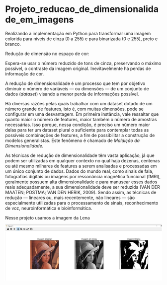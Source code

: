 # Projeto_reducao_de_dimensionalidade_em_imagens
Realizando a implementação em Python para transformar uma imagem colorida para níveis de cinza (0 a 255) e para binarizada (0 e 255), preto e branco.



Redução de dimensão no espaço de cor: 

Espera-se usar o número reduzido de tons de cinza, preservando o máximo possível, o contraste da imagem original. Inevitavelmente há perdas de informação de cor. 


A redução de dimensionalidade é um processo que tem por objetivo diminuir o número de variáveis — ou dimensões — de um conjunto de dados (*dataset*) visando a menor perda de informações possível.



Há diversas razões pelas quais trabalhar com um dataset dotado de um número grande de features, isto é, com muitas dimensões, pode se configurar em uma desvantagem. Em primeira instância, vale ressaltar que quanto maior o número de features, maior também o número de amostras necessárias. Isso porque, nessa condição, é preciso um número maior delas para ter um dataset plural o suficiente para contemplar todas as possíveis combinações de features, a fim de possibilitar a construção de modelos generalistas. Este fenômeno é chamado de *Maldição da Dimensionalidade.*

As técnicas de redução de dimensionalidade têm vasta aplicação, já que podem ser utilizadas em qualquer contexto no qual haja dezenas, centenas ou até mesmo milhares de features a serem analisadas e processadas em um único conjunto de dados. Dados do mundo real, como sinais de fala, fotografias digitais ou imagens por ressonância magnética funcional (fMRI), geralmente possuem alta dimensionalidade e para manusear esses dados reais adequadamente, a sua dimensionalidade deve ser reduzida (VAN DER MAATEN; POSTMA; VAN DEN HERIK, 2009). Sendo assim, as técnicas de redução — lineares ou, mais recentemente, não lineares — são especialmente utilizadas para o processamento de sinais, reconhecimento de voz, neuroinformática e bioinformática.



Nesse projeto  usamos a imagem da Lena

![resultado.jpg](https://github.com/guilherminog/Projeto_reducao_de_dimensionalidade_em_imagens/blob/main/Projeto_reducao_de_dimensionalidade_em_imagens/img/resultado.jpg)





